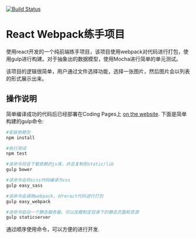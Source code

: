 [![Build Status](https://api.travis-ci.org/liuwill/react-webpack-startup.svg)](https://travis-ci.org/liuwill/react-webpack-startup)

React Webpack练手项目
=========

使用react开发的一个纯前端练手项目，该项目使用webpack对代码进行打包，使用gulp进行构建。对于抽象出的数据模型，使用Mocha进行简单的单元测试。

该项目的逻辑很简单，用户通过文件选择功能，选择一张图片，然后图片会以列表的形式展示出来。

## 操作说明

简单编译成功的代码后已经部署在Coding Pages上 [on the website](http://pages.liuwill.com/). 下面是简单构建的gulp命令:

```bash
#安装依赖包
npm install

#执行测试
npm test

#该命令将会下载依赖的js库，并且复制到static/lib
gulp bower

#该命令会将scss代码编译为css
gulp easy_sass

#该命令会调用webpack，对reract代码进行打包
gulp easy_webpack

#该命令启动一个静态服务器，可以加载制定目录下的静态页面和资源
gulp staticserver
```

通过顺序使用命令，可以方便的进行开发.

[maxin]: http://khan.github.io/react-components/